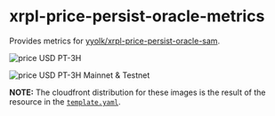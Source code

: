 # xrpl-price-persist-oracle-metrics

Provides metrics for [yyolk/xrpl-price-persist-oracle-sam](https://github.com/yyolk/xrpl-price-perist-oracle-sam).

![price USD PT-3H](https://d1nfdw5fckjov0.cloudfront.net/price_pt3h_line.png)

![price USD PT-3H Mainnet & Testnet](https://d1nfdw5fckjov0.cloudfront.net/price_pt3h_line_allnets.png)


**NOTE:** The cloudfront distribution for these images is the result of the resource in
the [`template.yaml`](template.yaml).
